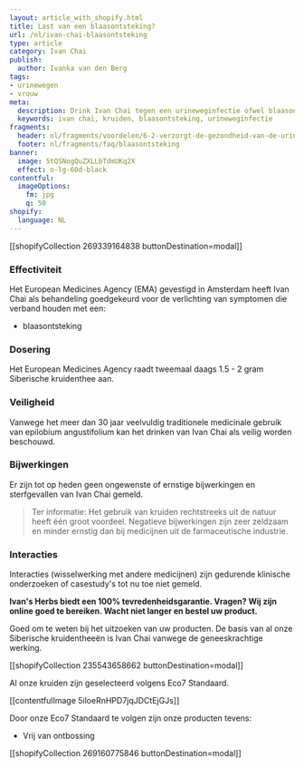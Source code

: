 ```yaml
---
layout: article_with_shopify.html
title: Last van een blaasontsteking?
url: /nl/ivan-chai-blaasontsteking
type: article
category: Ivan Chai
publish:
  author: Ivanka van den Berg
tags:
- urinewegen
- vrouw
meta:
  description: Drink Ivan Chai tegen een urineweginfectie ofwel blaasontsteking. Benieuwd naar onze inzichten?
  keywords: ivan chai, kruiden, blaasontsteking, urineweginfectie
fragments:
  header: nl/fragments/voordelen/6-2-verzorgt-de-gezondheid-van-de-urinewegen
  footer: nl/fragments/faq/blaasontsteking
banner:
  image: 5tQSNogQuZXLLbTdmUKq2X
  effect: o-lg-60d-black
contentful:
  imageOptions:
    fm: jpg
    q: 50
shopify:
  language: NL
---
```

[[shopifyCollection 269339164838 buttonDestination=modal]]

### Effectiviteit

Het European Medicines Agency (EMA) gevestigd in Amsterdam heeft Ivan Chai als behandeling goedgekeurd voor de verlichting van symptomen die verband houden met een:
* blaasontsteking

### Dosering

Het European Medicines Agency raadt tweemaal daags 1.5 - 2 gram Siberische kruidenthee aan.

### Veiligheid

Vanwege het meer dan 30 jaar veelvuldig traditionele medicinale gebruik van epilobium angustifolium kan het drinken van Ivan Chai als veilig worden beschouwd.

### Bijwerkingen

Er zijn tot op heden geen ongewenste of ernstige bijwerkingen en sterfgevallen van Ivan Chai gemeld.

> Ter informatie: Het gebruik van kruiden rechtstreeks uit de natuur heeft één groot voordeel. Negatieve bijwerkingen zijn zeer zeldzaam en minder ernstig dan bij medicijnen uit de farmaceutische industrie.

### Interacties

Interacties (wisselwerking met andere medicijnen) zijn gedurende klinische onderzoeken of casestudy's tot nu toe niet gemeld.

**Ivan's Herbs biedt een 100% tevredenheidsgarantie. Vragen? Wij zijn online goed te bereiken. Wacht niet langer en bestel uw product.**

Goed om te weten bij het uitzoeken van uw producten. De basis van al onze Siberische kruidentheeën is Ivan Chai vanwege de geneeskrachtige werking.

[[shopifyCollection 235543658662 buttonDestination=modal]]

Al onze kruiden zijn geselecteerd volgens Eco7 Standaard.

[[contentfulImage 5iloeRnHPD7jqJDCtEjGJs]]

Door onze Eco7 Standaard te volgen zijn onze producten tevens:

* Vrij van ontbossing

[[shopifyCollection 269160775846 buttonDestination=modal]]
